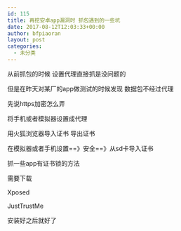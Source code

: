 ```yaml
---
id: 115
title: 再挖安卓app漏洞时 抓包遇到的一些坑
date: 2017-08-12T12:03:33+00:00
author: bfpiaoran
layout: post
categories:
  - 未分类
---
```

从前抓包的时候 设置代理直接抓是没问题的

但是在昨天对某厂的app做测试的时候发现 数据包不经过代理

先说https加密怎么弄

将手机或者模拟器设置成代理

用火狐浏览器导入证书 导出证书

在模拟器或者手机设置==》安全==》从sd卡导入证书

抓一些app有证书锁的方法

需要下载

Xposed

JustTrustMe

安装好之后就好了